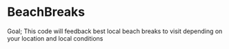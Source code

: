 # BeachBreaks
Goal;
This code will feedback best local beach breaks to visit depending on your location and local conditions
